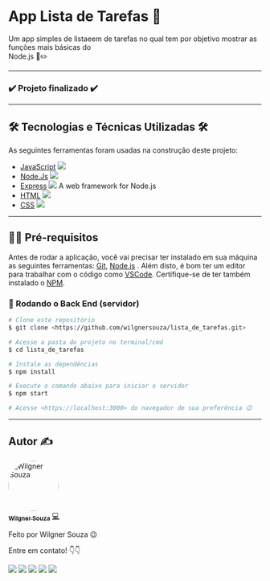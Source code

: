 # App Lista de Tarefas 📜
Um app simples de listaeem de tarefas no qual tem por objetivo mostrar as funções mais básicas do </br>
Node.js 📜✏️

---

### :heavy_check_mark: Projeto finalizado :heavy_check_mark:


---

## 🛠 Tecnologias e Técnicas Utilizadas 🛠

As seguintes ferramentas foram usadas na construção deste projeto:

- [JavaScript](https://developer.mozilla.org/pt-BR/docs/Web/JavaScript) ![](https://img.shields.io/badge/--0D0D0D.svg?style=flat&logoColor=F7DF1E&logo=javascript)
- [Node.Js](https://nodejs.org/en/) ![](https://img.shields.io/badge/--FAFAFF.svg?style=flat&logoColor=0aad47&logo=node.js)   
- [Express](https://expressjs.com/pt-br/) ![](https://img.shields.io/badge/--FAFAFF.svg?style=flat&logoColor=0D0D0D&logo=express)  A web framework for Node.js
- [HTML](https://developer.mozilla.org/pt-BR/docs/Web/HTML) ![](https://img.shields.io/badge/--FAFAFF.svg?style=flat&logoColor=E34F26&logo=html5)
- [CSS](https://www.w3schools.com/cssref/) ![](https://img.shields.io/badge/--FAFAFF.svg?style=flat&logoColor=1572b6&logo=css3)

---

## ✋🏻 Pré-requisitos

Antes de rodar a aplicação, você vai precisar ter instalado em sua máquina as seguintes ferramentas:
[Git](https://git-scm.com), [Node.js](https://nodejs.org/en/) . 
Além disto, é bom ter um editor para trabalhar com o código como [VSCode](https://code.visualstudio.com/). Certifique-se de ter também instalado o [NPM](https://docs.npmjs.com/).

### 🎲 Rodando o Back End (servidor)

```bash
# Clone este repositório
$ git clone <https://github.com/wilgnersouza/lista_de_tarefas.git>

# Acesse a pasta do projeto no terminal/cmd
$ cd lista_de_tarefas

# Instale as dependências
$ npm install

# Execute o comando abaixo para iniciar o servidor
$ npm start

# Acesse <https://localhost:3000> do navegador de sua preferência 😉
```

---

## Autor ✍

<a href="https://www.linkedin.com/in/wilgner-souza-stw97/">
 <img style="border-radius: 50%;" src="https://avatars.githubusercontent.com/wilgnersouza" width="100px;" alt="Wilgner Souza"/>
 <br />
 <sub><b>Wilgner Souza</b></sub></a> <a href="https://www.linkedin.com/in/wilgner-souza-stw97/" title="Linkedin Wilgner">💻</a>

Feito por Wilgner Souza 😉 </br>

Entre em contato! 👇👇 </br>

<div>
  <a href="https://www.facebook.com/wilgner.souza.stw" target="_blank"><img src="https://img.shields.io/badge/Facebook-1877F2?style=for-the-badge&logo=facebook&logoColor=white" target="_blank"></a>
  <a href="https://www.instagram.com/showtimewill97/" target="_blank"><img src="https://img.shields.io/badge/-Instagram-b80750?style=for-the-badge&logo=instagram&logoColor=white" target="_blank"></a>
  <a href = "mailto:wilgner.showtime@gmail.com"><img src="https://img.shields.io/badge/-Gmail-e83f25?style=for-the-badge&logo=gmail&logoColor=white" target="_blank"></a>
  <a href="https://www.linkedin.com/in/wilgner-souza-stw97/" target="_blank"><img src="https://img.shields.io/badge/-LinkedIn-0a66c2?style=for-the-badge&logo=linkedin&logoColor=white" target="_blank"></a> 
    <a href="https://api.whatsapp.com/send?phone=5592992806495" target="_blank"><img src="https://img.shields.io/badge/WhatsApp-0aad47?style=for-the-badge&logo=whatsapp&logoColor=white" target="_blank"></a> 
</div>
